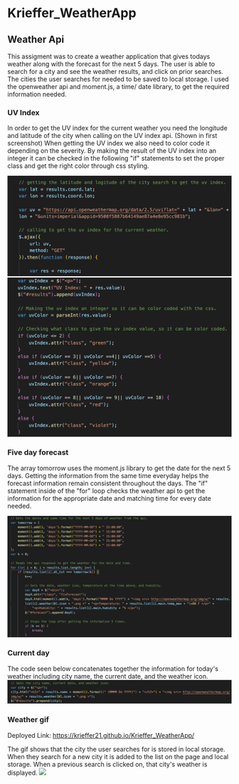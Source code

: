 # Krieffer_WeatherApp

## Weather Api
  This assigment was to create a weather application that gives todays weather along with the forecast for the next 5 days. The user is able to search for a city and see the weather results, and click on prior searches. The cities the user searches for needed to be saved to local storage. I used the openweather api and moment.js, a time/ date library, to get the required information needed. 

### UV Index
  In order to get the UV index for the current weather you need the longitude and latitude of the city when calling on the UV index api. (Shown in first screenshot) When getting the UV index we also need to color code it depending on the severity. By making the result of the UV index into an integer it can be checked in the following "if" statements to set the proper class and get the right color through css styling.
  
![](https://github.com/Krieffer21/Krieffer_06HW_Weather/blob/master/images/UvIndex1.png)
![](https://github.com/Krieffer21/Krieffer_06HW_Weather/blob/master/images/uvIndex.png)

### Five day forecast
  The array tomorrow uses the moment.js library to get the date for the next 5 days. Getting the information from the same time everyday helps the forecast information remain consistent throughout the days. The "if" statement inside of the "for" loop checks the weather api to get the information for the appropriate date and matching time for every date needed. 
  
![](https://github.com/Krieffer21/Krieffer_06HW_Weather/blob/master/images/fiveday.png)

### Current day
  The code seen below concatenates together the information for today's weather including city name, the current date, and the weather icon.
![](https://github.com/Krieffer21/Krieffer_06HW_Weather/blob/master/images/currentCity.png)

### Weather gif
Deployed Link:  https://krieffer21.github.io/Krieffer_WeatherApp/

  The gif shows that the city the user searches for is stored in local storage. When they search for a new city it is added to the list on the page and local storage. When a previous search is clicked on, that city's weather is displayed. 
![](https://github.com/Krieffer21/Krieffer_06HW_Weather/blob/master/images/weatherApp.gif)

